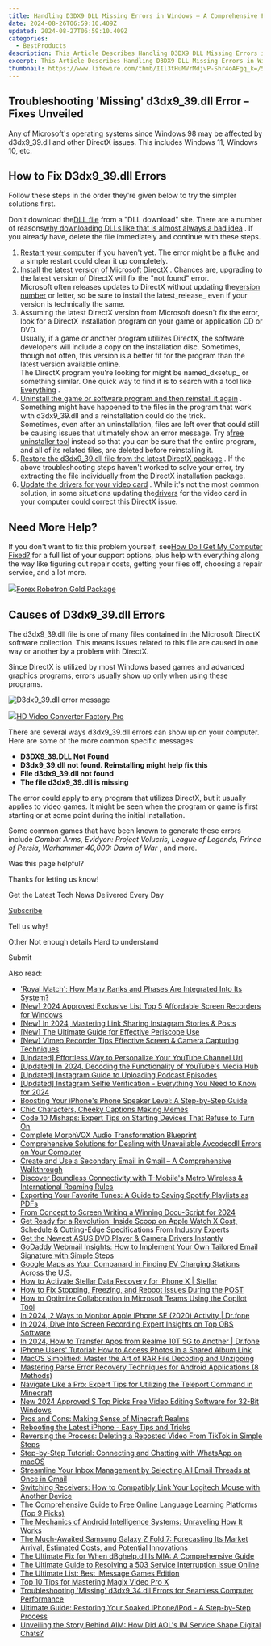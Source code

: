 ```yaml
---
title: Handling D3DX9 DLL Missing Errors in Windows – A Comprehensive Fix Guide
date: 2024-08-26T06:59:10.409Z
updated: 2024-08-27T06:59:10.409Z
categories:
  - BestProducts
description: This Article Describes Handling D3DX9 DLL Missing Errors in Windows – A Comprehensive Fix Guide
excerpt: This Article Describes Handling D3DX9 DLL Missing Errors in Windows – A Comprehensive Fix Guide
thumbnail: https://www.lifewire.com/thmb/IIl3tHuMVrMdjvP-Shr4oAFgq_k=/540x405/filters:no_upscale():max_bytes(150000):strip_icc():format(webp)/d3dx9-28-dll-error-message-39cb649ef848499cac4a704ee7a6982c.png
---
```


## Troubleshooting 'Missing' d3dx9_39.dll Error – Fixes Unveiled
 Any of Microsoft's operating systems since Windows 98 may be affected by d3dx9\_39.dll and other DirectX issues. This includes Windows 11, Windows 10, etc.  

## How to Fix D3dx9\_39.dll Errors

 Follow these steps in the order they're given below to try the simpler solutions first.

 Don't download the[DLL file](https://www.lifewire.com/what-is-a-dll-file-2625852) from a "DLL download" site. There are a number of reasons[why downloading DLLs like that is almost always a bad idea](https://www.lifewire.com/important-reasons-not-to-download-dll-files-2624455) . If you already have, delete the file immediately and continue with these steps.

1. [Restart your computer](https://www.lifewire.com/how-to-reboot-a-computer-2624568) if you haven't yet. The error might be a fluke and a simple restart could clear it up completely.
2. [Install the latest version of Microsoft DirectX](https://www.lifewire.com/how-to-download-install-directx-2624489) . Chances are, upgrading to the latest version of DirectX will fix the "not found" error.  
 Microsoft often releases updates to DirectX without updating the[version number](https://www.lifewire.com/version-number-2626043) or letter, so be sure to install the latest_release_ even if your version is technically the same.
3. Assuming the latest DirectX version from Microsoft doesn't fix the error, look for a DirectX installation program on your game or application CD or DVD.  
 Usually, if a game or another program utilizes DirectX, the software developers will include a copy on the installation disc. Sometimes, though not often, this version is a better fit for the program than the latest version available online.  
 The DirectX program you're looking for might be named_dxsetup_ or something similar. One quick way to find it is to search with a tool like [Everything](https://www.voidtools.com/) .
4. [Uninstall the game or software program and then reinstall it again](https://www.lifewire.com/what-is-the-proper-way-to-reinstall-a-software-program-2624478) . Something might have happened to the files in the program that work with d3dx9\_39.dll and a reinstallation could do the trick.  
 Sometimes, even after an uninstallation, files are left over that could still be causing issues that ultimately show an error message. Try a[free uninstaller tool](https://www.lifewire.com/free-uninstaller-programs-2625188) instead so that you can be sure that the entire program, and all of its related files, are deleted before reinstalling it.
5. [Restore the d3dx9_39.dll file from the latest DirectX package](https://www.lifewire.com/how-to-restore-a-missing-directx-dll-file-2624516) . If the above troubleshooting steps haven't worked to solve your error, try extracting the file individually from the DirectX installation package.
6. [Update the drivers for your video card](https://www.lifewire.com/how-to-update-drivers-in-windows-2619214) . While it's not the most common solution, in some situations updating the[drivers](https://www.lifewire.com/what-is-a-device-driver-2625796) for the video card in your computer could correct this DirectX issue.

## Need More Help?

 If you don't want to fix this problem yourself, see[How Do I Get My Computer Fixed?](https://www.lifewire.com/how-do-i-get-my-computer-fixed-2625167) for a full list of your support options, plus help with everything along the way like figuring out repair costs, getting your files off, choosing a repair service, and a lot more.

<!-- affiliate ads begin -->
<a href="https://secure.2checkout.com/order/checkout.php?PRODS=4727541&QTY=1&AFFILIATE=108875&CART=1"><img src="https://secure.avangate.com/images/merchant/5f4f7141b65a730b4efb0e0d51f63e94/products/copy_copy_forexrobotronbox.gif" border="0">Forex Robotron Gold Package</a>
<!-- affiliate ads end -->
## Causes of D3dx9\_39.dll Errors

 The d3dx9\_39.dll file is one of many files contained in the Microsoft DirectX software collection. This means issues related to this file are caused in one way or another by a problem with DirectX.

 Since DirectX is utilized by most Windows based games and advanced graphics programs, errors usually show up only when using these programs.

![D3dx9_39.dll error message](https://www.lifewire.com/thmb/31gMna-gNNmp9s94SfcwgeSvU_c=/1500x0/filters:no_upscale():max_bytes(150000):strip_icc():format(webp)/d3dx9_39-dll-error-message-59b27a1ec4124400107693a8.png)

<!-- affiliate ads begin -->
<a href="https://secure.2checkout.com/order/checkout.php?PRODS=4537546&QTY=1&AFFILIATE=108875&CART=1"><img src="https://secure.avangate.com/images/merchant/4b0a0290ad7df100b77e86839989a75e/products/7_copy_2_2_hdpro.png" border="0">HD Video Converter Factory Pro</a>
<!-- affiliate ads end -->
 There are several ways d3dx9\_39.dll errors can show up on your computer. Here are some of the more common specific messages:

* **D3DX9\_39.DLL Not Found**
* **D3dx9\_39.dll not found. Reinstalling might help fix this**
* **File d3dx9\_39.dll not found**
* **The file d3dx9\_39.dll is missing**

 The error could apply to any program that utilizes DirectX, but it usually applies to video games. It might be seen when the program or game is first starting or at some point during the initial installation.

 Some common games that have been known to generate these errors include _Combat Arms, Evidyon: Project Volucris, League of Legends, Prince of Persia, Warhammer 40,000: Dawn of War_ , and more.

Was this page helpful?

Thanks for letting us know!

 Get the Latest Tech News Delivered Every Day

[Subscribe](https://www.lifewire.com/#)

Tell us why!

 Other  Not enough details  Hard to understand

 Submit

<ins class="adsbygoogle"
     style="display:block"
     data-ad-format="autorelaxed"
     data-ad-client="ca-pub-7571918770474297"
     data-ad-slot="1223367746"></ins>



<ins class="adsbygoogle"
     style="display:block"
     data-ad-client="ca-pub-7571918770474297"
     data-ad-slot="8358498916"
     data-ad-format="auto"
     data-full-width-responsive="true"></ins>

<span class="atpl-alsoreadstyle">Also read:</span>
<div><ul>
<li><a href="https://technical-tips.techidaily.com/royal-match-how-many-ranks-and-phases-are-integrated-into-its-system/"><u>'Royal Match': How Many Ranks and Phases Are Integrated Into Its System?</u></a></li>
<li><a href="https://fox-links.techidaily.com/new-2024-approved-exclusive-list-top-5-affordable-screen-recorders-for-windows/"><u>[New] 2024 Approved  Exclusive List  Top 5 Affordable Screen Recorders for Windows</u></a></li>
<li><a href="https://instagram-videos.techidaily.com/new-in-2024-mastering-link-sharing-instagram-stories-and-posts/"><u>[New] In 2024, Mastering Link Sharing  Instagram Stories & Posts</u></a></li>
<li><a href="https://some-skills.techidaily.com/new-the-ultimate-guide-for-effective-periscope-use/"><u>[New] The Ultimate Guide for Effective Periscope Use</u></a></li>
<li><a href="https://vimeo-videos.techidaily.com/new-vimeo-recorder-tips-effective-screen-and-camera-capturing-techniques/"><u>[New] Vimeo Recorder Tips  Effective Screen & Camera Capturing Techniques</u></a></li>
<li><a href="https://youtube-clips.techidaily.com/updated-effortless-way-to-personalize-your-youtube-channel-url/"><u>[Updated] Effortless Way to Personalize Your YouTube Channel Url</u></a></li>
<li><a href="https://youtube-docs.techidaily.com/ed-in-2024-decoding-the-functionality-of-youtubes-media-hub/"><u>[Updated] In 2024, Decoding the Functionality of YouTube's Media Hub</u></a></li>
<li><a href="https://extra-skills.techidaily.com/updated-instagram-guide-to-uploading-podcast-episodes/"><u>[Updated] Instagram Guide to Uploading Podcast Episodes</u></a></li>
<li><a href="https://instagram-videos.techidaily.com/updated-instagram-selfie-verification-everything-you-need-to-know-for-2024/"><u>[Updated] Instagram Selfie Verification - Everything You Need to Know for 2024</u></a></li>
<li><a href="https://technical-tips.techidaily.com/boosting-your-iphones-phone-speaker-level-a-step-by-step-guide/"><u>Boosting Your iPhone's Phone Speaker Level: A Step-by-Step Guide</u></a></li>
<li><a href="https://fox-access.techidaily.com/chic-characters-cheeky-captions-making-memes/"><u>Chic Characters, Cheeky Captions  Making Memes</u></a></li>
<li><a href="https://technical-tips.techidaily.com/code-10-mishaps-expert-tips-on-starting-devices-that-refuse-to-turn-on/"><u>Code 10 Mishaps: Expert Tips on Starting Devices That Refuse to Turn On</u></a></li>
<li><a href="https://extra-lessons.techidaily.com/complete-morphvox-audio-transformation-blueprint/"><u>Complete MorphVOX Audio Transformation Blueprint</u></a></li>
<li><a href="https://technical-tips.techidaily.com/comprehensive-solutions-for-dealing-with-unavailable-avcodecdll-errors-on-your-computer/"><u>Comprehensive Solutions for Dealing with Unavailable Avcodecdll Errors on Your Computer</u></a></li>
<li><a href="https://technical-tips.techidaily.com/create-and-use-a-secondary-email-in-gmail-a-comprehensive-walkthrough/"><u>Create and Use a Secondary Email in Gmail – A Comprehensive Walkthrough</u></a></li>
<li><a href="https://technical-tips.techidaily.com/discover-boundless-connectivity-with-t-mobiles-metro-wireless-and-international-roaming-rules/"><u>Discover Boundless Connectivity with T-Mobile's Metro Wireless & International Roaming Rules</u></a></li>
<li><a href="https://technical-tips.techidaily.com/exporting-your-favorite-tunes-a-guide-to-saving-spotify-playlists-as-pdfs/"><u>Exporting Your Favorite Tunes: A Guide to Saving Spotify Playlists as PDFs</u></a></li>
<li><a href="https://some-techniques.techidaily.com/from-concept-to-screen-writing-a-winning-docu-script-for-2024/"><u>From Concept to Screen  Writing a Winning Docu-Script for 2024</u></a></li>
<li><a href="https://technical-tips.techidaily.com/get-ready-for-a-revolution-inside-scoop-on-apple-watch-x-cost-schedule-and-cutting-edge-specifications-from-industry-experts/"><u>Get Ready for a Revolution: Inside Scoop on Apple Watch X Cost, Schedule & Cutting-Edge Specifications From Industry Experts</u></a></li>
<li><a href="https://hardware-updates.techidaily.com/get-the-newest-asus-dvd-player-and-camera-drivers-instantly/"><u>Get the Newest ASUS DVD Player & Camera Drivers Instantly</u></a></li>
<li><a href="https://technical-tips.techidaily.com/godaddy-webmail-insights-how-to-implement-your-own-tailored-email-signature-with-simple-steps/"><u>GoDaddy Webmail Insights: How to Implement Your Own Tailored Email Signature with Simple Steps</u></a></li>
<li><a href="https://technical-tips.techidaily.com/google-maps-as-your-companard-in-finding-ev-charging-stations-across-the-us/"><u>Google Maps as Your Companard in Finding EV Charging Stations Across the U.S.</u></a></li>
<li><a href="https://phone-solutions.techidaily.com/how-to-activate-stellar-data-recovery-for-iphone-x-stellar-by-stellar-data-recovery-ios-iphone-data-recovery/"><u>How to Activate Stellar Data Recovery for iPhone X | Stellar</u></a></li>
<li><a href="https://technical-tips.techidaily.com/how-to-fix-stopping-freezing-and-reboot-issues-during-the-post/"><u>How to Fix Stopping, Freezing, and Reboot Issues During the POST</u></a></li>
<li><a href="https://technical-tips.techidaily.com/how-to-optimize-collaboration-in-microsoft-teams-using-the-copilot-tool/"><u>How to Optimize Collaboration in Microsoft Teams Using the Copilot Tool</u></a></li>
<li><a href="https://ios-location-track.techidaily.com/in-2024-2-ways-to-monitor-apple-iphone-se-2020-activity-drfone-by-drfone-virtual-ios/"><u>In 2024, 2 Ways to Monitor Apple iPhone SE (2020) Activity | Dr.fone</u></a></li>
<li><a href="https://screen-mirroring-recording.techidaily.com/in-2024-dive-into-screen-recording-expert-insights-on-top-obs-software/"><u>In 2024, Dive Into Screen Recording  Expert Insights on Top OBS Software</u></a></li>
<li><a href="https://android-transfer.techidaily.com/in-2024-how-to-transfer-apps-from-realme-10t-5g-to-another-drfone-by-drfone-transfer-from-android-transfer-from-android/"><u>In 2024, How to Transfer Apps from Realme 10T 5G to Another | Dr.fone</u></a></li>
<li><a href="https://technical-tips.techidaily.com/iphone-users-tutorial-how-to-access-photos-in-a-shared-album-link/"><u>IPhone Users' Tutorial: How to Access Photos in a Shared Album Link</u></a></li>
<li><a href="https://technical-tips.techidaily.com/macos-simplified-master-the-art-of-rar-file-decoding-and-unzipping/"><u>MacOS Simplified: Master the Art of RAR File Decoding and Unzipping</u></a></li>
<li><a href="https://technical-tips.techidaily.com/mastering-parse-error-recovery-techniques-for-android-applications-8-methods/"><u>Mastering Parse Error Recovery Techniques for Android Applications (8 Methods)</u></a></li>
<li><a href="https://technical-tips.techidaily.com/navigate-like-a-pro-expert-tips-for-utilizing-the-teleport-command-in-minecraft/"><u>Navigate Like a Pro: Expert Tips for Utilizing the Teleport Command in Minecraft</u></a></li>
<li><a href="https://ai-video-tools.techidaily.com/new-2024-approved-s-top-picks-free-video-editing-software-for-32-bit-windows/"><u>New 2024 Approved S Top Picks Free Video Editing Software for 32-Bit Windows</u></a></li>
<li><a href="https://technical-tips.techidaily.com/pros-and-cons-making-sense-of-minecraft-realms/"><u>Pros and Cons: Making Sense of Minecraft Realms</u></a></li>
<li><a href="https://technical-tips.techidaily.com/rebooting-the-latest-iphone-easy-tips-and-tricks/"><u>Rebooting the Latest iPhone - Easy Tips and Tricks</u></a></li>
<li><a href="https://technical-tips.techidaily.com/reversing-the-process-deleting-a-reposted-video-from-tiktok-in-simple-steps/"><u>Reversing the Process: Deleting a Reposted Video From TikTok in Simple Steps</u></a></li>
<li><a href="https://technical-tips.techidaily.com/step-by-step-tutorial-connecting-and-chatting-with-whatsapp-on-macos/"><u>Step-by-Step Tutorial: Connecting and Chatting with WhatsApp on macOS</u></a></li>
<li><a href="https://technical-tips.techidaily.com/streamline-your-inbox-management-by-selecting-all-email-threads-at-once-in-gmail/"><u>Streamline Your Inbox Management by Selecting All Email Threads at Once in Gmail</u></a></li>
<li><a href="https://technical-tips.techidaily.com/switching-receivers-how-to-compatibly-link-your-logitech-mouse-with-another-device/"><u>Switching Receivers: How to Compatibly Link Your Logitech Mouse with Another Device</u></a></li>
<li><a href="https://technical-tips.techidaily.com/the-comprehensive-guide-to-free-online-language-learning-platforms-top-9-picks/"><u>The Comprehensive Guide to Free Online Language Learning Platforms (Top 9 Picks)</u></a></li>
<li><a href="https://technical-tips.techidaily.com/the-mechanics-of-android-intelligence-systems-unraveling-how-it-works/"><u>The Mechanics of Android Intelligence Systems: Unraveling How It Works</u></a></li>
<li><a href="https://technical-tips.techidaily.com/the-much-awaited-samsung-galaxy-z-fold-7-forecasting-its-market-arrival-estimated-costs-and-potential-innovations/"><u>The Much-Awaited Samsung Galaxy Z Fold 7: Forecasting Its Market Arrival, Estimated Costs, and Potential Innovations</u></a></li>
<li><a href="https://technical-tips.techidaily.com/the-ultimate-fix-for-when-dbghelpdll-is-mia-a-comprehensive-guide/"><u>The Ultimate Fix for When dBghelp.dll Is MIA: A Comprehensive Guide</u></a></li>
<li><a href="https://technical-tips.techidaily.com/the-ultimate-guide-to-resolving-a-503-service-interruption-issue-online/"><u>The Ultimate Guide to Resolving a 503 Service Interruption Issue Online</u></a></li>
<li><a href="https://technical-tips.techidaily.com/the-ultimate-list-best-imessage-games-edition/"><u>The Ultimate List: Best iMessage Games Edition</u></a></li>
<li><a href="https://extra-tips.techidaily.com/top-10-tips-for-mastering-magix-video-pro-x/"><u>Top 10 Tips for Mastering Magix Video Pro X</u></a></li>
<li><a href="https://technical-tips.techidaily.com/troubleshooting-missing-d3dx934dll-errors-for-seamless-computer-performance/"><u>Troubleshooting 'Missing' d3dx9_34.dll Errors for Seamless Computer Performance</u></a></li>
<li><a href="https://technical-tips.techidaily.com/ultimate-guide-restoring-your-soaked-iphoneipod-a-step-by-step-process/"><u>Ultimate Guide: Restoring Your Soaked iPhone/iPod - A Step-by-Step Process</u></a></li>
<li><a href="https://technical-tips.techidaily.com/unveiling-the-story-behind-aim-how-did-aols-im-service-shape-digital-chats/"><u>Unveiling the Story Behind AIM: How Did AOL's IM Service Shape Digital Chats?</u></a></li>
</ul></div>
